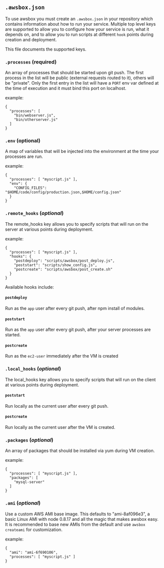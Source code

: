 ## `.awsbox.json`

To use awsbox you must create an `.awsbox.json` in your repository which contains
information about how to run your service.  Multiple top level keys are supported
to allow you to configure how your service is run, what it depends on, and to
allow you to run scripts at different `hook` points during creation and deployment.

This file documents the supported keys.

### `.processes` (**required**)

An array of processes that should be started upon git push.  The first process in
the list will be public (external requests routed to it), others will be
"private".  Only the first entry in the list will have a `PORT` env var defined
at the time of execution and it must bind this port on localhost.

example:

    {
      "processes": [
        "bin/webserver.js",
        "bin/otherserver.js"
      ]
    }

### `.env` (**optional**)

A map of variables that will be injected into the environment at the time
your processes are run.

example:

    {
      "processes": [ "myscript.js" ],
      "env": {
        "CONFIG_FILES": "$HOME/code/config/production.json,$HOME/config.json"
      }
    }

### `.remote_hooks` (*optional*)

The remote_hooks key allows you to specify scripts that will run on
the server at various points during deployment.

example:

    {
      "processes": [ "myscript.js" ],
      "hooks": {
        "postdeploy": "scripts/awsbox/post_deploy.js",
        "poststart": "scripts/show_config.js",
        "postcreate": "scripts/awsbox/post_create.sh"
      }
    }


Available hooks include:

#### `postdeploy`

Run as the `app` user after every git push, after npm install of modules.

#### `poststart`

Run as the `app` user after every git push, after your server processes are
started.

#### `postcreate`

Run as the `ec2-user` immediately after the VM is created

### `.local_hooks` (*optional*)

The local_hooks key allows you to specify scripts that will run on
the client at various points during deployment.

#### `poststart`

Run locally as the current user after every git push.

#### `postcreate`

Run locally as the current user after the VM is created.

### `.packages` (*optional*)

An array of packages that should be installed via yum during VM creation.

example:

    {
      "processes": [ "myscript.js" ],
      "packages": [
        "mysql-server"
      ]
    }

### `.ami` (*optional*)

Use a custom AWS AMI base image. This defaults to "ami-8af096e3", a basic
Linux AMI with node 0.8.17 and all the magic that makes awsbox easy. It is
recommended to base new AMIs from the default and use `awsbox createami` for
customization.

example:

    {
      "ami": "ami-6f690106",
      "processes": [ "myscript.js" ]
    }
